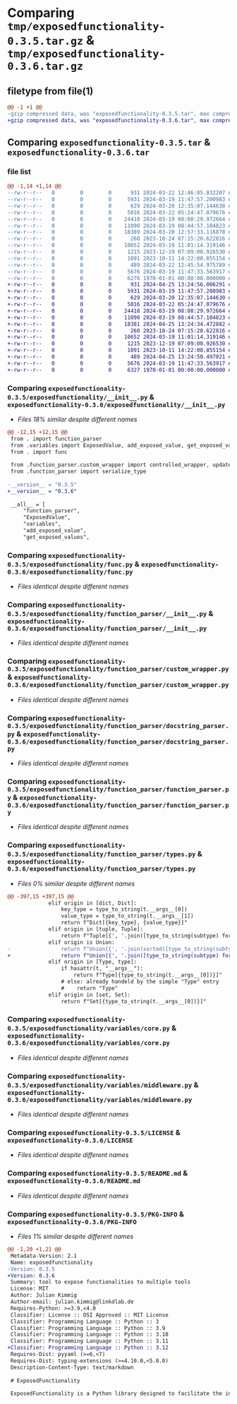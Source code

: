 # Comparing `tmp/exposedfunctionality-0.3.5.tar.gz` & `tmp/exposedfunctionality-0.3.6.tar.gz`

## filetype from file(1)

```diff
@@ -1 +1 @@
-gzip compressed data, was "exposedfunctionality-0.3.5.tar", max compression
+gzip compressed data, was "exposedfunctionality-0.3.6.tar", max compression
```

## Comparing `exposedfunctionality-0.3.5.tar` & `exposedfunctionality-0.3.6.tar`

### file list

```diff
@@ -1,14 +1,14 @@
--rw-r--r--   0        0        0      931 2024-03-22 12:46:05.832207 exposedfunctionality-0.3.5/exposedfunctionality/__init__.py
--rw-r--r--   0        0        0     5931 2024-03-19 11:47:57.200983 exposedfunctionality-0.3.5/exposedfunctionality/func.py
--rw-r--r--   0        0        0      629 2024-03-20 12:35:07.144630 exposedfunctionality-0.3.5/exposedfunctionality/function_parser/__init__.py
--rw-r--r--   0        0        0     5016 2024-03-22 05:24:47.079676 exposedfunctionality-0.3.5/exposedfunctionality/function_parser/custom_wrapper.py
--rw-r--r--   0        0        0    24418 2024-03-19 08:08:29.972664 exposedfunctionality-0.3.5/exposedfunctionality/function_parser/docstring_parser.py
--rw-r--r--   0        0        0    11090 2024-03-19 08:44:57.104823 exposedfunctionality-0.3.5/exposedfunctionality/function_parser/function_parser.py
--rw-r--r--   0        0        0    18389 2024-03-20 12:57:33.116878 exposedfunctionality-0.3.5/exposedfunctionality/function_parser/types.py
--rw-r--r--   0        0        0      260 2023-10-24 07:15:20.622816 exposedfunctionality-0.3.5/exposedfunctionality/variables/__init__.py
--rw-r--r--   0        0        0    10652 2024-03-19 11:01:14.319146 exposedfunctionality-0.3.5/exposedfunctionality/variables/core.py
--rw-r--r--   0        0        0     1215 2023-12-19 07:09:00.926530 exposedfunctionality-0.3.5/exposedfunctionality/variables/middleware.py
--rw-r--r--   0        0        0     1091 2023-10-11 14:22:00.855154 exposedfunctionality-0.3.5/LICENSE
--rw-r--r--   0        0        0      489 2024-03-22 12:45:54.975789 exposedfunctionality-0.3.5/pyproject.toml
--rw-r--r--   0        0        0     5676 2024-03-19 11:47:33.563917 exposedfunctionality-0.3.5/README.md
--rw-r--r--   0        0        0     6276 1970-01-01 00:00:00.000000 exposedfunctionality-0.3.5/PKG-INFO
+-rw-r--r--   0        0        0      931 2024-04-25 13:24:56.006291 exposedfunctionality-0.3.6/exposedfunctionality/__init__.py
+-rw-r--r--   0        0        0     5931 2024-03-19 11:47:57.200983 exposedfunctionality-0.3.6/exposedfunctionality/func.py
+-rw-r--r--   0        0        0      629 2024-03-20 12:35:07.144630 exposedfunctionality-0.3.6/exposedfunctionality/function_parser/__init__.py
+-rw-r--r--   0        0        0     5016 2024-03-22 05:24:47.079676 exposedfunctionality-0.3.6/exposedfunctionality/function_parser/custom_wrapper.py
+-rw-r--r--   0        0        0    24418 2024-03-19 08:08:29.972664 exposedfunctionality-0.3.6/exposedfunctionality/function_parser/docstring_parser.py
+-rw-r--r--   0        0        0    11090 2024-03-19 08:44:57.104823 exposedfunctionality-0.3.6/exposedfunctionality/function_parser/function_parser.py
+-rw-r--r--   0        0        0    18381 2024-04-25 13:24:34.472882 exposedfunctionality-0.3.6/exposedfunctionality/function_parser/types.py
+-rw-r--r--   0        0        0      260 2023-10-24 07:15:20.622816 exposedfunctionality-0.3.6/exposedfunctionality/variables/__init__.py
+-rw-r--r--   0        0        0    10652 2024-03-19 11:01:14.319146 exposedfunctionality-0.3.6/exposedfunctionality/variables/core.py
+-rw-r--r--   0        0        0     1215 2023-12-19 07:09:00.926530 exposedfunctionality-0.3.6/exposedfunctionality/variables/middleware.py
+-rw-r--r--   0        0        0     1091 2023-10-11 14:22:00.855154 exposedfunctionality-0.3.6/LICENSE
+-rw-r--r--   0        0        0      489 2024-04-25 13:24:50.497021 exposedfunctionality-0.3.6/pyproject.toml
+-rw-r--r--   0        0        0     5676 2024-03-19 11:47:33.563917 exposedfunctionality-0.3.6/README.md
+-rw-r--r--   0        0        0     6327 1970-01-01 00:00:00.000000 exposedfunctionality-0.3.6/PKG-INFO
```

### Comparing `exposedfunctionality-0.3.5/exposedfunctionality/__init__.py` & `exposedfunctionality-0.3.6/exposedfunctionality/__init__.py`

 * *Files 18% similar despite different names*

```diff
@@ -12,15 +12,15 @@
 from . import function_parser
 from .variables import ExposedValue, add_exposed_value, get_exposed_values
 from . import func
 
 from .function_parser.custom_wrapper import controlled_wrapper, update_wrapper
 from .function_parser import serialize_type
 
-__version__ = "0.3.5"
+__version__ = "0.3.6"
 
 __all__ = [
     "function_parser",
     "ExposedValue",
     "variables",
     "add_exposed_value",
     "get_exposed_values",
```

### Comparing `exposedfunctionality-0.3.5/exposedfunctionality/func.py` & `exposedfunctionality-0.3.6/exposedfunctionality/func.py`

 * *Files identical despite different names*

### Comparing `exposedfunctionality-0.3.5/exposedfunctionality/function_parser/__init__.py` & `exposedfunctionality-0.3.6/exposedfunctionality/function_parser/__init__.py`

 * *Files identical despite different names*

### Comparing `exposedfunctionality-0.3.5/exposedfunctionality/function_parser/custom_wrapper.py` & `exposedfunctionality-0.3.6/exposedfunctionality/function_parser/custom_wrapper.py`

 * *Files identical despite different names*

### Comparing `exposedfunctionality-0.3.5/exposedfunctionality/function_parser/docstring_parser.py` & `exposedfunctionality-0.3.6/exposedfunctionality/function_parser/docstring_parser.py`

 * *Files identical despite different names*

### Comparing `exposedfunctionality-0.3.5/exposedfunctionality/function_parser/function_parser.py` & `exposedfunctionality-0.3.6/exposedfunctionality/function_parser/function_parser.py`

 * *Files identical despite different names*

### Comparing `exposedfunctionality-0.3.5/exposedfunctionality/function_parser/types.py` & `exposedfunctionality-0.3.6/exposedfunctionality/function_parser/types.py`

 * *Files 0% similar despite different names*

```diff
@@ -397,15 +397,15 @@
             elif origin in [dict, Dict]:
                 key_type = type_to_string(t.__args__[0])
                 value_type = type_to_string(t.__args__[1])
                 return f"Dict[{key_type}, {value_type}]"
             elif origin in [tuple, Tuple]:
                 return f"Tuple[{', '.join([type_to_string(subtype) for subtype in t.__args__])}]"
             elif origin is Union:
-                return f"Union[{', '.join(sorted([type_to_string(subtype) for subtype in t.__args__]))}]"
+                return f"Union[{', '.join([type_to_string(subtype) for subtype in t.__args__])}]"
             elif origin in [Type, type]:
                 if hasattr(t, "__args__"):
                     return f"Type[{type_to_string(t.__args__[0])}]"
                 # else: already handeld by the simple "Type" entry
                 #    return "Type"
             elif origin in [set, Set]:
                 return f"Set[{type_to_string(t.__args__[0])}]"
```

### Comparing `exposedfunctionality-0.3.5/exposedfunctionality/variables/core.py` & `exposedfunctionality-0.3.6/exposedfunctionality/variables/core.py`

 * *Files identical despite different names*

### Comparing `exposedfunctionality-0.3.5/exposedfunctionality/variables/middleware.py` & `exposedfunctionality-0.3.6/exposedfunctionality/variables/middleware.py`

 * *Files identical despite different names*

### Comparing `exposedfunctionality-0.3.5/LICENSE` & `exposedfunctionality-0.3.6/LICENSE`

 * *Files identical despite different names*

### Comparing `exposedfunctionality-0.3.5/README.md` & `exposedfunctionality-0.3.6/README.md`

 * *Files identical despite different names*

### Comparing `exposedfunctionality-0.3.5/PKG-INFO` & `exposedfunctionality-0.3.6/PKG-INFO`

 * *Files 1% similar despite different names*

```diff
@@ -1,20 +1,21 @@
 Metadata-Version: 2.1
 Name: exposedfunctionality
-Version: 0.3.5
+Version: 0.3.6
 Summary: tool to expose functionalities to multiple tools
 License: MIT
 Author: Julian Kimmig
 Author-email: julian.kimmig@linkdlab.de
 Requires-Python: >=3.9,<4.0
 Classifier: License :: OSI Approved :: MIT License
 Classifier: Programming Language :: Python :: 3
 Classifier: Programming Language :: Python :: 3.9
 Classifier: Programming Language :: Python :: 3.10
 Classifier: Programming Language :: Python :: 3.11
+Classifier: Programming Language :: Python :: 3.12
 Requires-Dist: pyyaml (>=6,<7)
 Requires-Dist: typing-extensions (>=4.10.0,<5.0.0)
 Description-Content-Type: text/markdown
 
 # ExposedFunctionality
 
 ExposedFunctionality is a Python library designed to facilitate the interaction between backend code and frontend interfaces. It enables developers to expose backend methods and variables in a structured and secure way, making it easier to integrate with front-end systems or API endpoints. This library is particularly useful in scenarios where backend logic needs to be accessed or manipulated from a front-end application or through web API calls.
```

